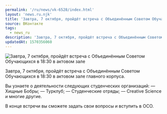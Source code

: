 ```yaml
---
permalink: '/ru/news/vk-6528/index.html'
layout: 'news.ru.njk'
title: 'Завтра, 7 октября, пройдёт встреча с Объединённым Советом Обучающихся в 18:30 в актовом зале гл'
source: ВКонтакте
tags:
  - news_ru
description: 'Завтра, 7 октября, пройдёт встреча с Объединённым Советом Обучающихся в 18:30 в актовом зале'
updatedAt: 1570356060
---
```

![Завтра, 7 октября, пройдёт встреча с Объединённым Советом Обучающихся в 18:30 в актовом зале](https://sun9-54.userapi.com/impf/c852128/v852128790/1f1f48/gIiiU_c4nBE.jpg?size=1280x914&quality=96&proxy=1&sign=4c2733736b2d876fdb9d4ff73689f200&c_uniq_tag=Wh8ReoGBq7jLPwracs-Fl2vEoW6Pw59PEc7NqI4dbP0&type=album)

Завтра, 7 октября, пройдёт встреча с Объединённым Советом Обучающихся в 18:30 в актовом зале главного корпуса.

Вы узнаете о деятельности следующих студенческих организаций:
— Хищные Бобры;
— Турклуб;
— Студенческие отряды;
— Creative Science и многие другие.

В конце встречи вы сможете задать свои вопросы и вступить в ОСО.
